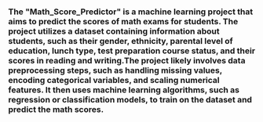 ### The "Math_Score_Predictor" is a machine learning project that aims to predict the scores of math exams for students. The project utilizes a dataset containing information about students, such as their gender, ethnicity, parental level of education, lunch type, test preparation course status, and their scores in reading and writing.The project likely involves data preprocessing steps, such as handling missing values, encoding categorical variables, and scaling numerical features. It then uses machine learning algorithms, such as regression or classification models, to train on the dataset and predict the math scores.
